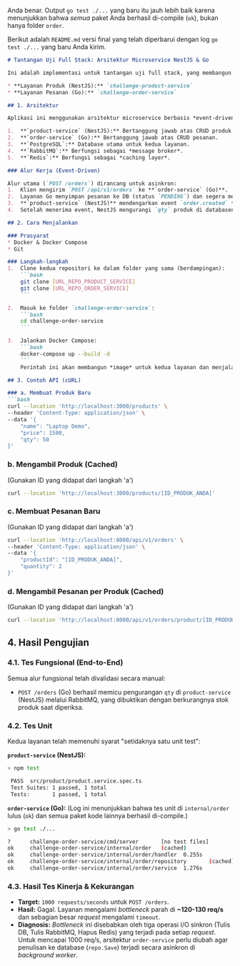 Anda benar. Output `go test ./...` yang baru itu jauh lebih baik karena menunjukkan bahwa *semua* paket Anda berhasil di-compile (`ok`), bukan hanya folder `order`.

Berikut adalah `README.md` versi final yang telah diperbarui dengan log `go test ./...` yang baru Anda kirim.

````markdown
# Tantangan Uji Full Stack: Arsitektur Microservice NestJS & Go

Ini adalah implementasi untuk tantangan uji full stack, yang membangun aplikasi berbasis 5 tumpukan (stack) teknologi yang diorkestrasi oleh Docker Compose.

* **Layanan Produk (NestJS):** `challenge-product-service`
* **Layanan Pesanan (Go):** `challenge-order-service`

## 1. Arsitektur

Aplikasi ini menggunakan arsitektur microservice berbasis *event-driven*:

1.  **`product-service` (NestJS):** Bertanggung jawab atas CRUD produk.
2.  **`order-service` (Go):** Bertanggung jawab atas CRUD pesanan.
3.  **`PostgreSQL`:** Database utama untuk kedua layanan.
4.  **`RabbitMQ`:** Berfungsi sebagai *message broker*.
5.  **`Redis`:** Berfungsi sebagai *caching layer*.

### Alur Kerja (Event-Driven)

Alur utama (`POST /orders`) dirancang untuk asinkron:
1.  Klien mengirim `POST /api/v1/orders` ke **`order-service` (Go)**.
2.  Layanan Go menyimpan pesanan ke DB (status `PENDING`) dan segera mem-publish event `order.created` ke **RabbitMQ**.
3.  **`product-service` (NestJS)** mendengarkan event `order.created` tersebut.
4.  Setelah menerima event, NestJS mengurangi `qty` produk di databasenya dan menghapus *cache* produk yang relevan.

## 2. Cara Menjalankan

### Prasyarat
* Docker & Docker Compose
* Git

### Langkah-langkah
1.  Clone kedua repositori ke dalam folder yang sama (berdampingan):
    ```bash
    git clone [URL_REPO_PRODUCT_SERVICE]
    git clone [URL_REPO_ORDER_SERVICE]
    ```

2.  Masuk ke folder `challenge-order-service`:
    ```bash
    cd challenge-order-service
    ```

3.  Jalankan Docker Compose:
    ```bash
    docker-compose up --build -d
    ```
    Perintah ini akan membangun *image* untuk kedua layanan dan menjalankan semua 5 kontainer.

## 3. Contoh API (cURL)

### a. Membuat Produk Baru
```bash
curl --location 'http://localhost:3000/products' \
--header 'Content-Type: application/json' \
--data '{
    "name": "Laptop Demo",
    "price": 1500,
    "qty": 50
}'
````

### b. Mengambil Produk (Cached)

(Gunakan ID yang didapat dari langkah 'a')

```bash
curl --location 'http://localhost:3000/products/[ID_PRODUK_ANDA]'
```

### c. Membuat Pesanan Baru

(Gunakan ID yang didapat dari langkah 'a')

```bash
curl --location 'http://localhost:8080/api/v1/orders' \
--header 'Content-Type: application/json' \
--data '{
    "productId": "[ID_PRODUK_ANDA]",
    "quantity": 2
}'
```

### d. Mengambil Pesanan per Produk (Cached)

(Gunakan ID yang didapat dari langkah 'a')

```bash
curl --location 'http://localhost:8080/api/v1/orders/product/[ID_PRODUK_ANDA]'
```

## 4\. Hasil Pengujian

### 4.1. Tes Fungsional (End-to-End)

Semua alur fungsional telah divalidasi secara manual:

  * `POST /orders` (Go) berhasil memicu pengurangan `qty` di `product-service` (NestJS) melalui RabbitMQ, yang dibuktikan dengan berkurangnya stok produk saat diperiksa.

### 4.2. Tes Unit

Kedua layanan telah memenuhi syarat "setidaknya satu unit test":

**`product-service` (NestJS):**

```bash
> npm test

 PASS  src/product/product.service.spec.ts
 Test Suites: 1 passed, 1 total
 Tests:       1 passed, 1 total
```

**`order-service` (Go):**
(Log ini menunjukkan bahwa tes unit di `internal/order` lulus (`ok`) dan semua paket kode lainnya berhasil di-compile.)

```bash
> go test ./...

?      challenge-order-service/cmd/server       [no test files]
ok     challenge-order-service/internal/order   (cached)
ok     challenge-order-service/internal/order/handler  0.255s
ok     challenge-order-service/internal/order/repository       (cached)
ok     challenge-order-service/internal/order/service  1.276s
```

### 4.3. Hasil Tes Kinerja & Kekurangan

  * **Target:** `1000 requests/seconds` untuk `POST /orders`.
  * **Hasil:** Gagal. Layanan mengalami *bottleneck* parah di **\~120-130 req/s** dan sebagian besar *request* mengalami `timeout`.
  * **Diagnosis:** *Bottleneck* ini disebabkan oleh tiga operasi I/O sinkron (Tulis DB, Tulis RabbitMQ, Hapus Redis) yang terjadi pada setiap *request*. Untuk mencapai 1000 req/s, arsitektur `order-service` perlu diubah agar penulisan ke database (`repo.Save`) terjadi secara asinkron di *background worker*.

<!-- end list -->

```
```